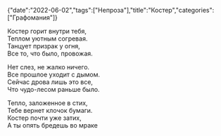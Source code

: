 {"date":"2022-06-02","tags":["Непроза"],"title":"Костер","categories":["Графомания"]}

Костер горит внутри тебя,  
Теплом уютным согревая.  
Танцует призрак у огня,  
Все то, что было, провожая.  
  
Нет слез, не жалко ничего.  
Все прошлое уходит с дымом.  
Сейчас дрова лишь это все,  
Что чудо-лесом раньше было.  
  
Тепло, заложенное в стих,  
Тебе вернет клочок бумаги.  
Костер почти уже затих,  
А ты опять бредешь во мраке
